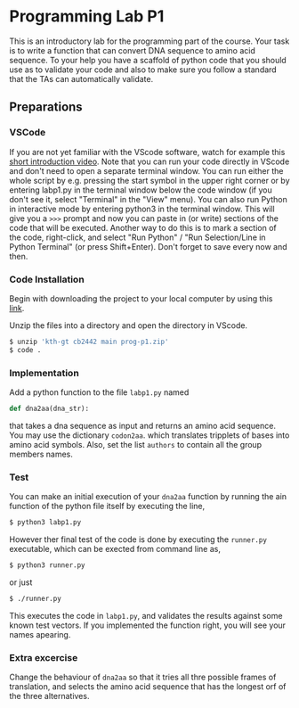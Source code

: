 # Programming Lab P1

This is an introductory lab for the programming part of the course.
Your task is to write a function that can convert DNA sequence to amino acid sequence.
To your help you have a scaffold of python code that you should use as to validate your code and also to make sure you follow a standard that the TAs can automatically validate.

## Preparations

### VSCode

If you are not yet familiar with the VScode software, watch for example this [short introduction video](https://code.visualstudio.com/docs/introvideos/basics). Note that you can run your code directly in VScode and don't need to open a separate terminal window. You can run either the whole script by e.g. pressing the start symbol in the upper right corner or by entering  labp1.py in the terminal window below the code window (if you don't see it, select "Terminal" in the "View" menu). You can also run Python in interactive mode by entering python3 in the terminal window. This will give you a `>>>` prompt and now you can paste in (or write) sections of the code that will be executed. Another way to do this is to mark a section of the code, right-click, and select "Run Python" / "Run Selection/Line in Python Terminal" (or press Shift+Enter). Don't forget to save every now and then.

### Code Installation

Begin with downloading the project to your local computer by using this [link](https://download-directory.github.io/?url=https%3A%2F%2Fgithub.com%2Fkth-gt%2Fcb2442%2Ftree%2Fmain%2Fprog%2Fp1). 


Unzip the files into a directory and open the directory in VScode. 
```bash
$ unzip 'kth-gt cb2442 main prog-p1.zip'
$ code .
```

### Implementation

Add a python function to the file `labp1.py` named

```python
def dna2aa(dna_str):
```

that takes a dna sequence as input and returns an amino acid sequence. You may use the dictionary `codon2aa`. which translates tripplets of bases into amino acid symbols.
Also, set the list `authors` to contain all the group members names.  

### Test

You can make an initial execution of your `dna2aa` function by running the ain function of the python file itself by executing the line,

```bash
$ python3 labp1.py
```

However ther final test of the code is done by executing the `runner.py` executable, which can be exected from command line as, 

```bash
$ python3 runner.py
```

or just

```bash
$ ./runner.py
```

This executes the code in `labp1.py`, and validates the results against some known test vectors.
If you implemented the function right, you will see your names apearing.

### Extra excercise

Change the behaviour of `dna2aa` so that it tries all thre possible frames of translation, and selects the amino acid sequence that has the longest orf of the three alternatives.